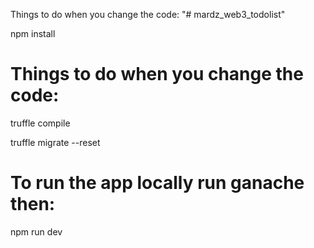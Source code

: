 Things to do when you change the code:
"# mardz_web3_todolist" 

npm install

# Things to do when you change the code:

truffle compile

truffle migrate --reset

# To run the app locally run ganache then:

npm run dev

